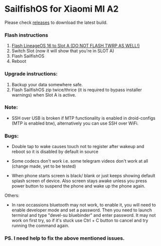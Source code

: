 # SailfishOS for Xiaomi MI A2

Please check [releases](https://github.com/SailfishOS-MI-A2/Releases/releases) to download the latest build.

### Flash instructions

1. [Flash LineageOS 16 to Slot A (DO NOT FLASH TWRP AS WELL!)](https://github.com/SailfishOS-MI-A2/Releases/releases/download/20200713/lineage-16.0-20200322-UNOFFICIAL-jasmine_sprout.zip)
2. Switch Slot (now it will show that you're in SLOT A)
3. Flash SailfishOS
4. Reboot

### Upgrade instructions:

1. Backup your data somewhere safe.
2. Flash SailfishOS zip twice/thrice (it is required to bypass installer warnings) when Slot A is active.

### Note:

- SSH over USB is broken if MTP functionality is enabled in droid-configs (MTP is enabled btw), alternatively you can use SSH over WiFi.

### Bugs:

- Double tap to wake causes touch not to register after wakeup and reboot so it is disabled by default in source

- Some codecs don't work i.e. some telegram videos don't work at all (change made, yet to be tested)

- When phone starts screen is black/ blank or just keeps showing default splash screen of device. Also screen stays awake unless you press power button to suspend the phone and wake up the phone again.

Others:

- In rare occassions bluetooth may not work, to enable it, you will need to enable developer mode and set a password. Then you need to launch terminal and type "devel-su bluebinder" and enter password. It may not work on first try, so if it's stuck use Ctrl + C button to cancel and try running the command again.


### PS. I need help to fix the above mentioned issues.
